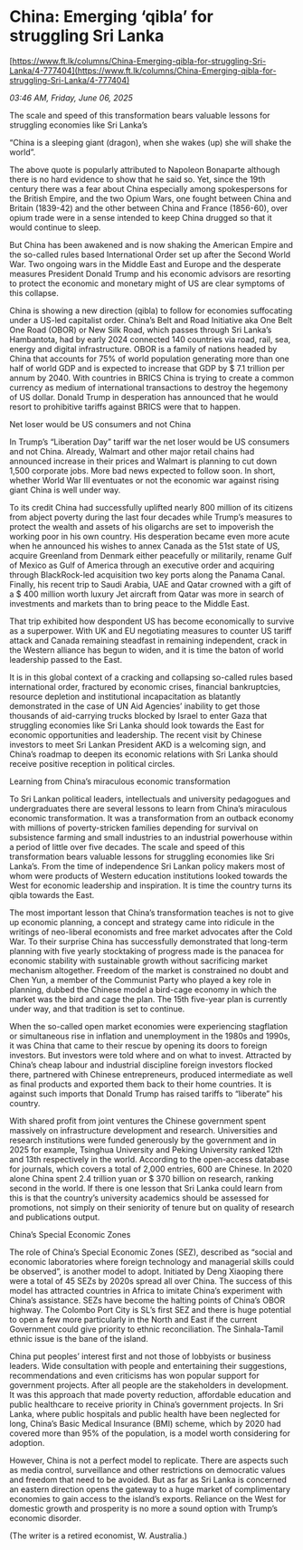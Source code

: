 # China: Emerging ‘qibla’ for struggling Sri Lanka

[https://www.ft.lk/columns/China-Emerging-qibla-for-struggling-Sri-Lanka/4-777404](https://www.ft.lk/columns/China-Emerging-qibla-for-struggling-Sri-Lanka/4-777404)

*03:46 AM, Friday, June 06, 2025*

The scale and speed of this transformation bears valuable lessons for struggling economies like Sri Lanka’s

“China is a sleeping giant (dragon), when she wakes (up) she will shake the world”.

The above quote is popularly attributed to Napoleon Bonaparte although there is no hard evidence to show that he said so. Yet, since the 19th century there was a fear about China especially among spokespersons for the British Empire, and the two Opium Wars, one fought between China and Britain (1839-42) and the other between China and France (1856-60), over opium trade were in a sense intended to keep China drugged so that it would continue to sleep.

But China has been awakened and is now shaking the American Empire and the so-called rules based International Order set up after the Second World War. Two ongoing wars in the Middle East and Europe and the desperate measures President Donald Trump and his economic advisors are resorting to protect the economic and monetary might of US are clear symptoms of this collapse.

China is showing a new direction (qibla) to follow for economies suffocating under a US-led capitalist order. China’s Belt and Road Initiative aka One Belt One Road (OBOR) or New Silk Road, which passes through Sri Lanka’s Hambantota, had by early 2024 connected 140 countries via road, rail, sea, energy and digital infrastructure. OBOR is a family of nations headed by China that accounts for 75% of world population generating more than one half of world GDP and is expected to increase that GDP by $ 7.1 trillion per annum by 2040. With countries in BRICS China is trying to create a common currency as medium of international transactions to destroy the hegemony of US dollar. Donald Trump in desperation has announced that he would resort to prohibitive tariffs against BRICS were that to happen.

Net loser would be US consumers and not China

In Trump’s “Liberation Day” tariff war the net loser would be US consumers and not China. Already, Walmart and other major retail chains had announced increase in their prices and Walmart is planning to cut down 1,500 corporate jobs. More bad news expected to follow soon. In short, whether World War III eventuates or not the economic war against rising giant China is well under way.

To its credit China had successfully uplifted nearly 800 million of its citizens from abject poverty during the last four decades while Trump’s measures to protect the wealth and assets of his oligarchs are set to impoverish the working poor in his own country. His desperation became even more acute when he announced his wishes to annex Canada as the 51st state of US, acquire Greenland from Denmark either peacefully or militarily, rename Gulf of Mexico as Gulf of America through an executive order and acquiring through BlackRock-led acquisition two key ports along the Panama Canal. Finally, his recent trip to Saudi Arabia, UAE and Qatar crowned with a gift of a $ 400 million worth luxury Jet aircraft from Qatar was more in search of investments and markets than to bring peace to the Middle East.

That trip exhibited how despondent US has become economically to survive as a superpower. With UK and EU negotiating measures to counter US tariff attack and Canada remaining steadfast in remaining independent, crack in the Western alliance has begun to widen, and it is time the baton of world leadership passed to the East.

It is in this global context of a cracking and collapsing so-called rules based international order, fractured by economic crises, financial bankruptcies, resource depletion and institutional incapacitation as blatantly demonstrated in the case of UN Aid Agencies’ inability to get those thousands of aid-carrying trucks blocked by Israel to enter Gaza that struggling economies like Sri Lanka should look towards the East for economic opportunities and leadership. The recent visit by Chinese investors to meet Sri Lankan President AKD is a welcoming sign, and China’s roadmap to deepen its economic relations with Sri Lanka should receive positive reception in political circles.

Learning from China’s miraculous economic transformation

To Sri Lankan political leaders, intellectuals and university pedagogues and undergraduates there are several lessons to learn from China’s miraculous economic transformation. It was a transformation from an outback economy with millions of poverty-stricken families depending for survival on subsistence farming and small industries to an industrial powerhouse within a period of little over five decades. The scale and speed of this transformation bears valuable lessons for struggling economies like Sri Lanka’s. From the time of independence Sri Lankan policy makers most of whom were products of Western education institutions looked towards the West for economic leadership and inspiration. It is time the country turns its qibla towards the East.

The most important lesson that China’s transformation teaches is not to give up economic planning, a concept and strategy came into ridicule in the writings of neo-liberal economists and free market advocates after the Cold War. To their surprise China has successfully demonstrated that long-term planning with five yearly stocktaking of progress made is the panacea for economic stability with sustainable growth without sacrificing market mechanism altogether. Freedom of the market is constrained no doubt and Chen Yun, a member of the Communist Party who played a key role in planning, dubbed the Chinese model a bird-cage economy in which the market was the bird and cage the plan. The 15th five-year plan is currently under way, and that tradition is set to continue.

When the so-called open market economies were experiencing stagflation or simultaneous rise in inflation and unemployment in the 1980s and 1990s, it was China that came to their rescue by opening its doors to foreign investors. But investors were told where and on what to invest. Attracted by China’s cheap labour and industrial discipline foreign investors flocked there, partnered with Chinese entrepreneurs, produced intermediate as well as final products and exported them back to their home countries. It is against such imports that Donald Trump has raised tariffs to “liberate” his country.

With shared profit from joint ventures the Chinese government spent massively on infrastructure development and research. Universities and research institutions were funded generously by the government and in 2025 for example, Tsinghua University and Peking University ranked 12th and 13th respectively in the world. According to the open-access database for journals, which covers a total of 2,000 entries, 600 are Chinese. In 2020 alone China spent 2.4 trillion yuan or $ 370 billion on research, ranking second in the world. If there is one lesson that Sri Lanka could learn from this is that the country’s university academics should be assessed for promotions, not simply on their seniority of tenure but on quality of research and publications output.

China’s Special Economic Zones

The role of China’s Special Economic Zones (SEZ), described as “social and economic laboratories where foreign technology and managerial skills could be observed”, is another model to adopt. Initiated by Deng Xiaoping there were a total of 45 SEZs by 2020s spread all over China. The success of this model has attracted countries in Africa to imitate China’s experiment with China’s assistance. SEZs have become the halting points of China’s OBOR highway. The Colombo Port City is SL’s first SEZ and there is huge potential to open a few more particularly in the North and East if the current Government could give priority to ethnic reconciliation. The Sinhala-Tamil ethnic issue is the bane of the island.

China put peoples’ interest first and not those of lobbyists or business leaders. Wide consultation with people and entertaining their suggestions, recommendations and even criticisms has won popular support for government projects. After all people are the stakeholders in development. It was this approach that made poverty reduction, affordable education and public healthcare to receive priority in China’s government projects. In Sri Lanka, where public hospitals and public health have been neglected for long, China’s Basic Medical Insurance (BMI) scheme, which by 2020 had covered more than 95% of the population, is a model worth considering for adoption.

However, China is not a perfect model to replicate. There are aspects such as media control, surveillance and other restrictions on democratic values and freedom that need to be avoided. But as far as Sri Lanka is concerned an eastern direction opens the gateway to a huge market of complimentary economies to gain access to the island’s exports. Reliance on the West for domestic growth and prosperity is no more a sound option with Trump’s economic disorder.

(The writer is a retired economist, W. Australia.)

